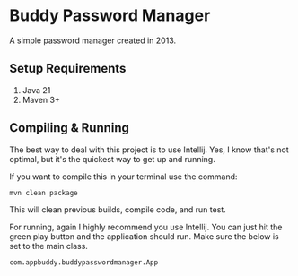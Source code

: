 # Buddy Password Manager

A simple password manager created in 2013.

## Setup Requirements

1. Java 21
2. Maven 3+

## Compiling & Running

The best way to deal with this project is to use Intellij. Yes, I know that's not optimal, but it's the quickest way to
get up and running.

If you want to compile this in your terminal use the command:

`mvn clean package`

This will clean previous builds, compile code, and run test.

For running, again I highly recommend you use Intellij. You can just hit the green play button and the application should
run. Make sure the below is set to the main class.

`com.appbuddy.buddypasswordmanager.App`

